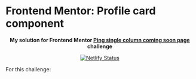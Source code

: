 # Frontend Mentor: Profile card component

<p align="center"><strong align="center">My solution for Frontend Mentor <a href="https://www.frontendmentor.io/challenges/ping-single-column-coming-soon-page-5cadd051fec04111f7b848da">Ping single column coming soon page</a> challenge</strong></p>

<p align="center">
  <a href="https://app.netlify.com/sites/p1t1ch-fm-ping-coming-soon-page/deploys">
    <img
      src="https://api.netlify.com/api/v1/badges/c3618531-7dd4-4c15-bca5-0c62fd91398a/deploy-status"
      alt="Netlify Status"
    />
  </a>
</p>

For this challenge:
